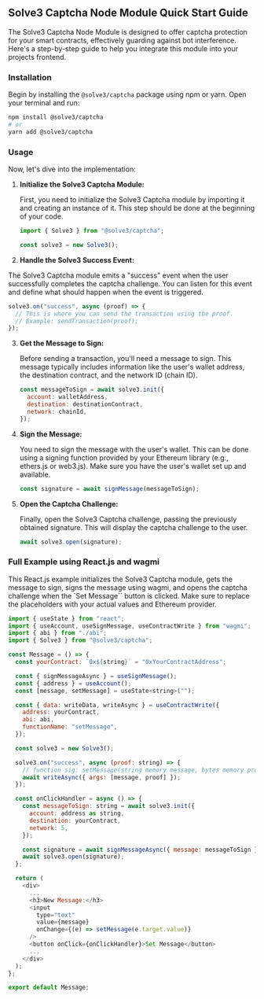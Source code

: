 ## Solve3 Captcha Node Module Quick Start Guide

The Solve3 Captcha Node Module is designed to offer captcha protection for your smart contracts, effectively guarding against bot interference. Here's a step-by-step guide to help you integrate this module into your projects frontend.

### Installation

Begin by installing the `@solve3/captcha` package using npm or yarn. Open your terminal and run:

```bash
npm install @solve3/captcha
# or
yarn add @solve3/captcha
```

### Usage

Now, let's dive into the implementation:

1. **Initialize the Solve3 Captcha Module:**

   First, you need to initialize the Solve3 Captcha module by importing it and creating an instance of it. This step should be done at the beginning of your code.

   ```javascript
   import { Solve3 } from "@solve3/captcha";

   const solve3 = new Solve3();
   ```

2. **Handle the Solve3 Success Event:**

The Solve3 Captcha module emits a "success" event when the user successfully completes the captcha challenge. You can listen for this event and define what should happen when the event is triggered.

```javascript
solve3.on("success", async (proof) => {
  // This is where you can send the transaction using the proof.
  // Example: sendTransaction(proof);
});
```

3. **Get the Message to Sign:**

   Before sending a transaction, you'll need a message to sign. This message typically includes information like the user's wallet address, the destination contract, and the network ID (chain ID).

   ```javascript
   const messageToSign = await solve3.init({
     account: walletAddress,
     destination: destinationContract,
     network: chainId,
   });
   ```

4. **Sign the Message:**

   You need to sign the message with the user's wallet. This can be done using a signing function provided by your Ethereum library (e.g., ethers.js or web3.js). Make sure you have the user's wallet set up and available.

   ```javascript
   const signature = await signMessage(messageToSign);
   ```

5. **Open the Captcha Challenge:**

   Finally, open the Solve3 Captcha challenge, passing the previously obtained signature. This will display the captcha challenge to the user.

   ```javascript
   await solve3.open(signature);
   ```

### Full Example using React.js and wagmi

This React.js example initializes the Solve3 Captcha module, gets the message to sign, signs the message using wagmi, and opens the captcha challenge when the `Set Message`` button is clicked. Make sure to replace the placeholders with your actual values and Ethereum provider.

```javascript
import { useState } from "react";
import { useAccount, useSignMessage, useContractWrite } from "wagmi";
import { abi } from "./abi";
import { Solve3 } from "@solve3/captcha";

const Message = () => {
  const yourContract: `0x${string}` = "0xYourContractAddress";

  const { signMessageAsync } = useSignMessage();
  const { address } = useAccount();
  const [message, setMessage] = useState<string>("");

  const { data: writeData, writeAsync } = useContractWrite({
    address: yourContract,
    abi: abi,
    functionName: "setMessage", 
  });

  const solve3 = new Solve3();

  solve3.on("success", async (proof: string) => {
    // function sig: setMessage(string memory message, bytes memory proof)
    await writeAsync({ args: [message, proof] });
  });

  const onClickHandler = async () => {
    const messageToSign: string = await solve3.init({
      account: address as string,
      destination: yourContract,
      network: 5,
    });

    const signature = await signMessageAsync({ message: messageToSign });
    await solve3.open(signature);
  };

  return (
    <div>
      ...
      <h3>New Message:</h3>
      <input
        type="text"
        value={message}
        onChange={(e) => setMessage(e.target.value)}
      />
      <button onClick={onClickHandler}>Set Message</button>
      ...
    </div>
  );
};

export default Message;

```
